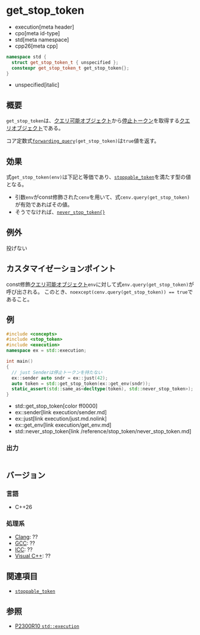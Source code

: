 # get_stop_token
* execution[meta header]
* cpo[meta id-type]
* std[meta namespace]
* cpp26[meta cpp]

```cpp
namespace std {
  struct get_stop_token_t { unspecified };
  constexpr get_stop_token_t get_stop_token{};
}
```
* unspecified[italic]

## 概要
`get_stop_token`は、[クエリ可能オブジェクト](queryable.md)から[停止トークン](/reference/stop_token/stoppable_token.md)を取得する[クエリオブジェクト](queryable.md)である。

コア定数式[`forwarding_query`](forwarding_query.md.nolink)`(get_stop_token)`は`true`値を返す。


## 効果
式`get_stop_token(env)`は下記と等価であり、[`stoppable_token`](/reference/stop_token/stoppable_token.md)を満たす型の値となる。

- 引数`env`がconst修飾された`cenv`を用いて、式`cenv.query(get_stop_token)`が有効であればその値。
- そうでなければ、[`never_stop_token{}`](/reference/stop_token/never_stop_token.md)


## 例外
投げない


## カスタマイゼーションポイント
const修飾[クエリ可能オブジェクト](queryable.md)`env`に対して式`env.query(get_stop_token)`が呼び出される。
このとき、`noexcept(cenv.query(get_stop_token)) == true`であること。


## 例
```cpp
#include <concepts>
#include <stop_token>
#include <execution>
namespace ex = std::execution;

int main()
{
  // just Senderは停止トークンを持たない
  ex::sender auto sndr = ex::just(42);
  auto token = std::get_stop_token(ex::get_env(sndr));
  static_assert(std::same_as<decltype(token), std::never_stop_token>);
}
```
* std::get_stop_token[color ff0000]
* ex::sender[link execution/sender.md]
* ex::just[link execution/just.md.nolink]
* ex::get_env[link execution/get_env.md]
* std::never_stop_token[link /reference/stop_token/never_stop_token.md]

### 出力
```
```


## バージョン
### 言語
- C++26

### 処理系
- [Clang](/implementation.md#clang): ??
- [GCC](/implementation.md#gcc): ??
- [ICC](/implementation.md#icc): ??
- [Visual C++](/implementation.md#visual_cpp): ??


## 関連項目
- [`stoppable_token`](/reference/stop_token/stoppable_token.md)


## 参照
- [P2300R10 `std::execution`](https://www.open-std.org/jtc1/sc22/wg21/docs/papers/2024/p2300r10.html)
